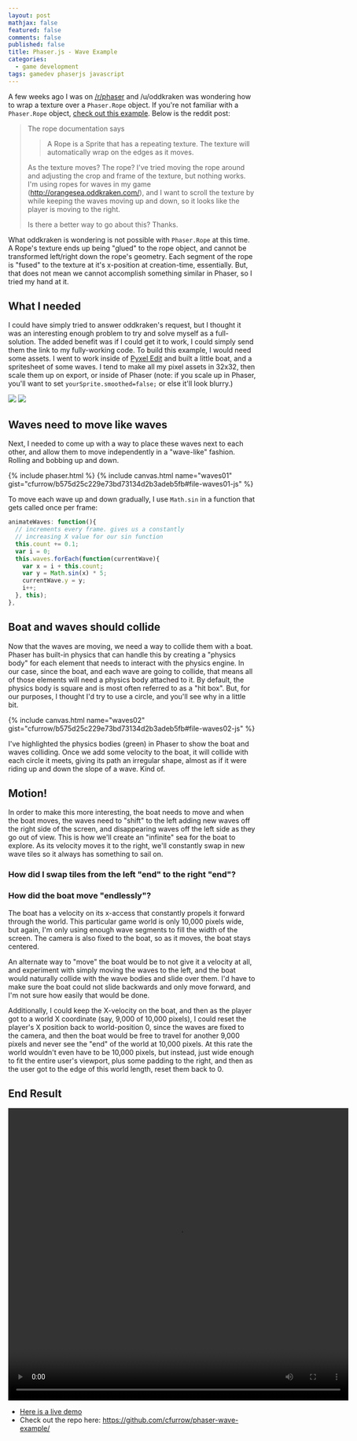 ```yaml
---
layout: post
mathjax: false
featured: false
comments: false
published: false
title: Phaser.js - Wave Example
categories:
  - game development
tags: gamedev phaserjs javascript
---
```

A few weeks ago I was on [/r/phaser](https://www.reddit.com/r/phaser/comments/4svphl/is_there_actually_a_way_to_wrap_the_texture_of_a/) and /u/oddkraken was wondering how to wrap a texture over a `Phaser.Rope` object. If you're not familiar with a `Phaser.Rope` object, [check out this example](http://phaser.io/examples/v2/sprites/rope). Below is the reddit post:

> The rope documentation says
>
>> A Rope is a Sprite that has a repeating texture. The texture will automatically wrap on the edges as it moves.
>
> As the texture moves? The rope? I've tried moving the rope around and adjusting the crop and frame of the texture, but nothing works. I'm using ropes for waves in my game (http://orangesea.oddkraken.com/), and I want to scroll the texture by while keeping the waves moving up and down, so it looks like the player is moving to the right.
>
> Is there a better way to go about this?
> Thanks.

What oddkraken is wondering is not possible with `Phaser.Rope` at this time. A Rope's texture ends up being "glued" to the rope object, and cannot be transformed left/right down the rope's geometry. Each segment of the rope is "fused" to the texture at it's x-position at creation-time, essentially. But, that does not mean we cannot accomplish something similar in Phaser, so I tried my hand at it.

## What I needed
I could have simply tried to answer oddkraken's request, but I thought it was an interesting enough problem to try and solve myself as a full-solution. The added benefit was if I could get it to work, I could simply send them the link to my fully-working code. To build this example, I would need some assets. I went to work inside of [Pyxel Edit](http://pyxeledit.com/) and built a little boat, and a spritesheet of some waves. I tend to make all my pixel assets in 32x32, then scale them up on export, or inside of Phaser (note: if you scale up in Phaser, you'll want to set `yourSprite.smoothed=false;` or else it'll look blurry.)

<img src="{{this.site.url}}/images/phaser-waves/boat.png" />

<img src="{{this.site.url}}/images/phaser-waves/wave.png" />

## Waves need to move like waves
Next, I needed to come up with a way to place these waves next to each other, and allow them to move independently in a "wave-like" fashion. Rolling and bobbing up and down.

{% include phaser.html %}
{% include canvas.html name="waves01" gist="cfurrow/b575d25c229e73bd73134d2b3adeb5fb#file-waves01-js" %}

<script type="text/javascript">
  function waves01(baseUrl) {
    var waveLength = 160;
    var state = {
      preload: function(){
        this.game.load.spritesheet('wave', baseUrl+'/images/phaser-waves/wave.png', waveLength, waveLength);
      },
      create: function(){
        this.game.stage.backgroundColor = '#fff';
        var numWaves = 3;
        var x = 0;
        var y = 0;
        this.count = 0;
        this.waves = this.game.add.group();
        this.waves.x = 0;
        this.waves.y = this.game.world.height - 50;
        for (var i = 0; i < numWaves; i++)
        {
          x = i*waveLength;
          y = 0;
          wave = this.game.add.sprite(x, y, 'wave', this.game.rnd.between(0,1));
          wave.anchor.set(0.5,0.5);
          wave.smoothed=false;
          this.waves.add(wave);
        }
      },
      update: function() {
        this.animateWaves();
      },
      animateWaves: function(){
        // increments every frame. gives us a constantly
        // increasing X value for our sin function
        this.count += 0.1;
        var i = 0;
        this.waves.forEach(function(currentWave){
          var x = i + this.count;
          var y = Math.sin(x) * 5;
          currentWave.y = y;
          i++;
        }, this);
      },
    };
    new Phaser.Game(400, 200, Phaser.AUTO, 'waves01', state);
  }
  window.addEventListener('load', function(){waves01("{{this.site.url}}")});
</script>

To move each wave up and down gradually, I use `Math.sin` in a function that gets called once per frame:

``` javascript
animateWaves: function(){
  // increments every frame. gives us a constantly
  // increasing X value for our sin function
  this.count += 0.1;
  var i = 0;
  this.waves.forEach(function(currentWave){
    var x = i + this.count;
    var y = Math.sin(x) * 5;
    currentWave.y = y;
    i++;
  }, this);
},
```

## Boat and waves should collide
Now that the waves are moving, we need a way to collide them with a boat. Phaser has built-in physics that can handle this by creating a "physics body" for each element that needs to interact with the physics engine. In our case, since the boat, and each wave are going to collide, that means all of those elements will need a physics body attached to it. By default, the physics body is square and is most often referred to as a "hit box". But, for our purposes, I thought I'd try to use a circle, and you'll see why in a little bit.

{% include canvas.html name="waves02" gist="cfurrow/b575d25c229e73bd73134d2b3adeb5fb#file-waves02-js" %}

<script type="text/javascript">
function waves02(baseUrl) {
    var waveLength = 160;
    var state = {
      preload: function(){
        this.game.load.spritesheet('wave', baseUrl+'/images/phaser-waves/wave.png', waveLength, waveLength);
        this.game.load.image('boat', baseUrl+'/images/phaser-waves/boat.png');
      },
      create: function(){
        this.game.stage.backgroundColor = '#fff';
        var numWaves = 3;
        var x = 0;
        var y = 0;
        this.count = 0;
        this.waves = this.game.add.group();
        // enabling the physics on anything added to this group from this point on.
        this.waves.enableBody = true;
        this.waves.physicsBodyType = Phaser.Physics.ARCADE;
        this.waves.x = 0;
        this.waves.y = this.game.world.height - 50;
        for (var i = 0; i < numWaves; i++)
        {
          x = i*waveLength;
          y = 0;
          wave = this.game.add.sprite(x, y, 'wave', this.game.rnd.between(0,1));
          wave.anchor.set(0.5,0.5);
          wave.smoothed=false;
          this.waves.add(wave);
          // randomize the circle size to vary the motion of anything that collides with this wave
          wave.body.setCircle(this.game.rnd.between(80,140));
          // offset the wave slightly below the top of the sprite
          wave.body.offset.set(0, 50);
          // do not allow other objects to "push" this sprite, simply collide
          wave.body.immovable = true;
        }

        this.boat = this.game.add.sprite(this.game.world.centerX, 0, 'boat');
        this.boat.smoothed=false;
        this.game.physics.arcade.enable(this.boat);
        this.boat.body.gravity.y = 250;
        this.boat.body.setCircle(32);
      },
      update: function() {
        this.game.physics.arcade.collide(this.boat, this.waves);
        this.animateWaves();
      },
      animateWaves: function(){
        // increments every frame. gives us a constantly
        // increasing X value for our sin function
        this.count += 0.1;
        var i = 0;
        this.waves.forEach(function(currentWave){
          var x = i + this.count;
          var y = Math.sin(x) * 5;
          currentWave.y = y;
          i++;
        }, this);
      },
      render: function() {
        this.game.debug.body(this.boat);
        this.waves.forEach(function(wave){
          this.game.debug.body(wave);
        }, this);
      }
    };
    new Phaser.Game(400, 200, Phaser.AUTO, 'waves02', state);
  }
  window.addEventListener('load', function(){waves02("{{this.site.url}}")});
</script>

I've highlighted the physics bodies (green) in Phaser to show the boat and waves colliding. Once we add some velocity to the boat, it will collide with each circle it meets, giving its path an irregular shape, almost as if it were riding up and down the slope of a wave. Kind of.

## Motion!
In order to make this more interesting, the boat needs to move and when the boat moves, the waves need to "shift" to the left adding new waves off the right side of the screen, and disappearing waves off the left side as they go out of view. This is how we'll create an "infinite" sea for the boat to explore. As its velocity moves it to the right, we'll constantly swap in new wave tiles so it always has something to sail on.

### How did I swap tiles from the left "end" to the right "end"?


### How did the boat move "endlessly"?
The boat has a velocity on its x-access that constantly propels it forward through the world. This particular game world is only 10,000 pixels wide, but again, I'm only using enough wave segments to fill the width of the screen. The camera is also fixed to the boat, so as it moves, the boat stays centered.

An alternate way to "move" the boat would be to not give it a velocity at all, and experiment with simply moving the waves to the left, and the boat would naturally collide with the wave bodies and slide over them. I'd have to make sure the boat could not slide backwards and only move forward, and I'm not sure how easily that would be done.

Additionally, I could keep the X-velocity on the boat, and then as the player got to a world X coordinate (say, 9,000 of 10,000 pixels), I could reset the player's X position back to world-position 0, since the waves are fixed to the camera, and then the boat would be free to travel for another 9,000 pixels and never see the "end" of the world at 10,000 pixels. At this rate the world wouldn't even have to be 10,000 pixels, but instead, just wide enough to fit the entire user's viewport, plus some padding to the right, and then as the user got to the edge of this world length, reset them back to 0.

## End Result

<div class="row">
  <div class="medium12 columns">
    <video width="692" height="594" autoplay loop src="{{this.site.url}}/images/phaser-waves/phaser-wave.mov" />
  </div>
</div>

- [Here is a live demo](https://cfurrow.github.io/phaser-wave-example/)
- Check out the repo here: https://github.com/cfurrow/phaser-wave-example/
